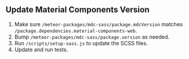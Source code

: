## Update Material Components Version

1. Make sure `/meteor-packages/mdc-sass/package.mdcVersion` matches `/package.dependencies.material-components-web`.
2. Bump `/meteor-packages/mdc-sass/package.version` as needed.
3. Run `/scripts/setup-sass.js` to update the SCSS files.
4. Update and run tests.
